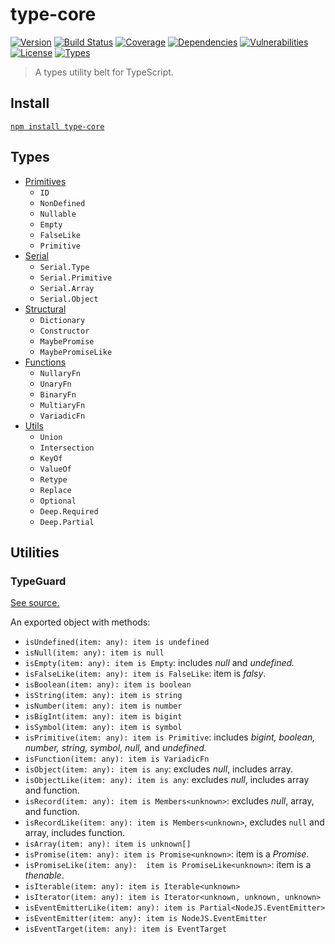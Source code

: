 # type-core

[![Version](https://img.shields.io/npm/v/type-core.svg)](https://www.npmjs.com/package/type-core)
[![Build Status](https://img.shields.io/travis/rafamel/utils/master.svg)](https://travis-ci.org/rafamel/utils)
[![Coverage](https://img.shields.io/coveralls/rafamel/utils/master.svg)](https://coveralls.io/github/rafamel/utils)
[![Dependencies](https://img.shields.io/david/rafamel/utils.svg?path=packages%2Ftype-core)](https://david-dm.org/rafamel/utils.svg?path=packages%2Ftype-core)
[![Vulnerabilities](https://img.shields.io/snyk/vulnerabilities/npm/type-core.svg)](https://snyk.io/test/npm/type-core)
[![License](https://img.shields.io/github/license/rafamel/utils.svg)](https://github.com/rafamel/utils/blob/master/LICENSE)
[![Types](https://img.shields.io/npm/types/type-core.svg)](https://www.npmjs.com/package/type-core)

> A types utility belt for TypeScript.

## Install

[`npm install type-core`](https://www.npmjs.com/package/type-core)

## Types

* [Primitives](https://github.com/rafamel/utils/blob/master/packages/type-core/src/types/basic-types.ts#L1)
  * `ID`
  * `NonDefined`
  * `Nullable`
  * `Empty`
  * `FalseLike`
  * `Primitive`
* [Serial](https://github.com/rafamel/utils/blob/master/packages/type-core/src/types/basic-types.ts#L27)
  * `Serial.Type`
  * `Serial.Primitive`
  * `Serial.Array`
  * `Serial.Object`
* [Structural](https://github.com/rafamel/utils/blob/master/packages/type-core/src/types/structural.ts#L1)
  * `Dictionary`
  * `Constructor`
  * `MaybePromise`
  * `MaybePromiseLike`
* [Functions](https://github.com/rafamel/utils/blob/master/packages/type-core/src/types/functions.ts#L1)
  * `NullaryFn`
  * `UnaryFn`
  * `BinaryFn`
  * `MultiaryFn`
  * `VariadicFn`
* [Utils](https://github.com/rafamel/utils/blob/master/packages/type-core/src/types/utils.ts#L1)
  * `Union`
  * `Intersection`
  * `KeyOf`
  * `ValueOf`
  * `Retype`
  * `Replace`
  * `Optional`
  * `Deep.Required`
  * `Deep.Partial`

## Utilities

### TypeGuard

[See source.](https://github.com/rafamel/utils/blob/master/packages/type-core/src/TypeGuard.ts#L1)

An exported object with methods:

* `isUndefined(item: any): item is undefined`
* `isNull(item: any): item is null`
* `isEmpty(item: any): item is Empty`: includes *null* and *undefined.*
* `isFalseLike(item: any): item is FalseLike`: item is *falsy*.
* `isBoolean(item: any): item is boolean`
* `isString(item: any): item is string`
* `isNumber(item: any): item is number`
* `isBigInt(item: any): item is bigint`
* `isSymbol(item: any): item is symbol`
* `isPrimitive(item: any): item is Primitive`: includes *bigint, boolean, number, string, symbol, null,* and *undefined.*
* `isFunction(item: any): item is VariadicFn`
* `isObject(item: any): item is any`: excludes *null*, includes array.
* `isObjectLike(item: any): item is any`: excludes *null*, includes array and function.
* `isRecord(item: any): item is Members<unknown>`: excludes *null*, array, and function.
* `isRecordLike(item: any): item is Members<unknown>`, excludes `null` and array, includes function.
* `isArray(item: any): item is unknown[]`
* `isPromise(item: any): item is Promise<unknown>`: item is a *Promise*.
* `isPromiseLike(item: any):  item is PromiseLike<unknown>`: item is a *thenable*.
* `isIterable(item: any): item is Iterable<unknown>`
* `isIterator(item: any): item is Iterator<unknown, unknown, unknown>`
* `isEventEmitterLike(item: any): item is Partial<NodeJS.EventEmitter>`
* `isEventEmitter(item: any): item is NodeJS.EventEmitter`
* `isEventTarget(item: any): item is EventTarget`
